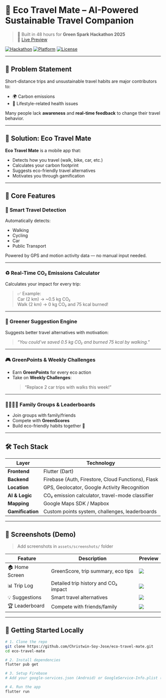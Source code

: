 # 🌿 Eco Travel Mate – AI-Powered Sustainable Travel Companion

> 🚀 Built in 48 hours for **Green Spark Hackathon 2025**  
> 🔗 [Live Preview](https://preview--eco-travel-mate.lovable.app)

[![Hackathon](https://img.shields.io/badge/Hackathon-Green%20Spark%202025-orange)](https://github.com/Christwin-Soy-Jose/eco-travel-mate)
[![Platform](https://img.shields.io/badge/Platform-Flutter%20%2B%20Firebase-blue)](https://flutter.dev)
[![License](https://img.shields.io/badge/License-MIT-green)](LICENSE)

---

## 🎯 Problem Statement

Short-distance trips and unsustainable travel habits are major contributors to:
- 🌍 Carbon emissions  
- 🚶 Lifestyle-related health issues  

Many people lack **awareness** and **real-time feedback** to change their travel behavior.

---

## 🌱 Solution: Eco Travel Mate

**Eco Travel Mate** is a mobile app that:
- Detects how you travel (walk, bike, car, etc.)
- Calculates your carbon footprint
- Suggests eco-friendly travel alternatives
- Motivates you through gamification

---

## 🧩 Core Features

### 🚶 Smart Travel Detection
Automatically detects:
- Walking
- Cycling
- Car
- Public Transport

Powered by GPS and motion activity data — no manual input needed.

---

### ♻️ Real-Time CO₂ Emissions Calculator
Calculates your impact for every trip:

> ✅ Example:  
> Car (2 km) → ~0.5 kg CO₂  
> Walk (2 km) → 0 kg CO₂ and 75 kcal burned!

---

### 🌿 Greener Suggestion Engine
Suggests better travel alternatives with motivation:

> *“You could’ve saved 0.5 kg CO₂ and burned 75 kcal by walking.”*

---

### 🎮 GreenPoints & Weekly Challenges
- Earn **GreenPoints** for every eco action  
- Take on **Weekly Challenges**:
  > “Replace 2 car trips with walks this week!”

---

### 👨‍👩‍👧‍👦 Family Groups & Leaderboards
- Join groups with family/friends  
- Compete with **GreenScores**  
- Build eco-friendly habits together 💚

---

## 🛠 Tech Stack

| Layer             | Technology                                           |
|------------------|------------------------------------------------------|
| **Frontend**      | Flutter (Dart)                                       |
| **Backend**       | Firebase (Auth, Firestore, Cloud Functions), Flask  |
| **Location**      | GPS, Geolocator, Google Activity Recognition         |
| **AI & Logic**    | CO₂ emission calculator, travel-mode classifier      |
| **Mapping**       | Google Maps SDK / Mapbox                             |
| **Gamification**  | Custom points system, challenges, leaderboards       |

---

## 📱 Screenshots (Demo)

> Add screenshots in `assets/screenshots/` folder

| Feature              | Description                                | Preview                                |
|----------------------|--------------------------------------------|----------------------------------------|
| 🏠 Home Screen        | GreenScore, trip summary, eco tips         | ![](assets/screenshots/home_screen.png) |
| 📊 Trip Log          | Detailed trip history and CO₂ impact       | ![](assets/screenshots/trip_log.png)   |
| 💡 Suggestions       | Smart travel alternatives                  | ![](assets/screenshots/suggestion.png) |
| 🏆 Leaderboard       | Compete with friends/family                | ![](assets/screenshots/leaderboard.png)|

---

## 🚀 Getting Started Locally

```bash
# 1. Clone the repo
git clone https://github.com/Christwin-Soy-Jose/eco-travel-mate.git
cd eco-travel-mate

# 2. Install dependencies
flutter pub get

# 3. Setup Firebase
# Add your google-services.json (Android) or GoogleService-Info.plist (iOS)

# 4. Run the app
flutter run
